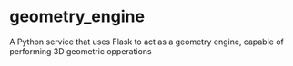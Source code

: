 # geometry_engine
A Python service that uses Flask to act as a geometry engine, capable of performing 3D geometric opperations
